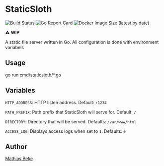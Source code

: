 # StaticSloth

[![Build Status](https://travis-ci.com/DenBeke/staticsloth.svg?branch=master)](https://travis-ci.com/DenBeke/staticsloth)
[![Go Report Card](https://goreportcard.com/badge/github.com/DenBeke/staticsloth)](https://goreportcard.com/report/github.com/DenBeke/staticsloth)
[![Docker Image Size (latest by date)](https://img.shields.io/docker/image-size/denbeke/staticsloth?sort=date)](https://hub.docker.com/r/denbeke/staticsloth)

⚠️ **WIP**

A static file server written in Go.
All configuration is done with environment variabels


## Usage

go run cmd/staticsloth/*.go 


## Variables

`HTTP_ADDRESS`: HTTP listen address. Default: `:1234`

`PATH_PREFIX`: Path prefix that StaticSloth will serve for. Default: `/`

`DIRECTORY`: Directory that will be served. Defaults: `/var/www/html`

`ACCESS_LOG`: Displays access logs when set to `1`. Defaults: `0`


## Author

[Mathias Beke](https://denbeke.be)
